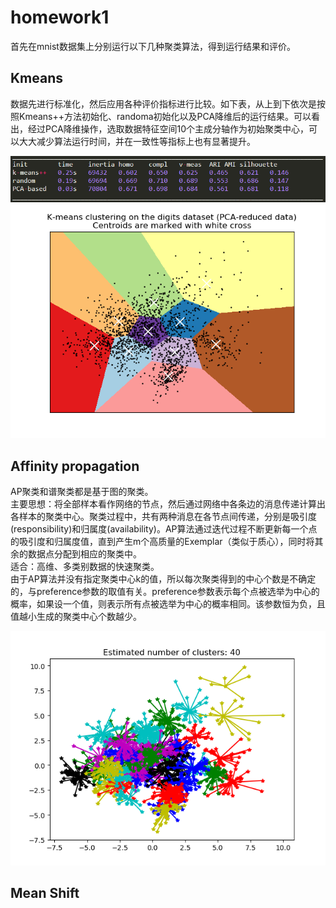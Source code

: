 # homework1
首先在mnist数据集上分别运行以下几种聚类算法，得到运行结果和评价。
## Kmeans

数据先进行标准化，然后应用各种评价指标进行比较。如下表，从上到下依次是按照Kmeans++方法初始化、randoma初始化以及PCA降维后的运行结果。可以看出，经过PCA降维操作，选取数据特征空间10个主成分轴作为初始聚类中心，可以大大减少算法运行时间，并在一致性等指标上也有显著提升。

![metrices](https://github.com/huihui571/data_mining/blob/master/hw1/assets/KMeans-metrics.PNG)
![PCA-KMeans](https://github.com/huihui571/data_mining/blob/master/hw1/assets/K-means.png)

## Affinity propagation
AP聚类和谱聚类都是基于图的聚类。  
主要思想：将全部样本看作网络的节点，然后通过网络中各条边的消息传递计算出各样本的聚类中心。聚类过程中，共有两种消息在各节点间传递，分别是吸引度(responsibility)和归属度(availability)。AP算法通过迭代过程不断更新每一个点的吸引度和归属度值，直到产生m个高质量的Exemplar（类似于质心），同时将其余的数据点分配到相应的聚类中。  
适合：高维、多类别数据的快速聚类。  
由于AP算法并没有指定聚类中心k的值，所以每次聚类得到的中心个数是不确定的，与preference参数的取值有关。preference参数表示每个点被选举为中心的概率，如果设一个值，则表示所有点被选举为中心的概率相同。该参数恒为负，且值越小生成的聚类中心个数越少。

![AP](https://github.com/huihui571/data_mining/blob/master/hw1/assets/AP_mnist-2.png)

## Mean Shift